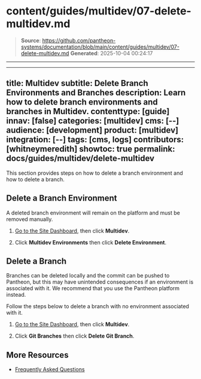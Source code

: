 # content/guides/multidev/07-delete-multidev.md

> **Source**: https://github.com/pantheon-systems/documentation/blob/main/content/guides/multidev/07-delete-multidev.md
> **Generated**: 2025-10-04 00:24:17

---

---
title: Multidev
subtitle: Delete Branch Environments and Branches
description: Learn how to delete branch environments and branches in Multidev.
contenttype: [guide]
innav: [false]
categories: [multidev]
cms: [--]
audience: [development]
product: [multidev]
integration: [--]
tags: [cms, logs]
contributors: [whitneymeredith]
showtoc: true
permalink: docs/guides/multidev/delete-multidev
---

This section provides steps on how to delete a branch environment and how to delete a branch.

## Delete a Branch Environment

A deleted branch environment will remain on the platform and must be removed manually.

1. [Go to the Site Dashboard](/guides/account-mgmt/workspace-sites-teams/sites#site-dashboard), then click **Multidev**.

1. Click **Multidev Environments** then click **Delete Environment**.


## Delete a Branch

Branches can be deleted locally and the commit can be pushed to Pantheon, but this may have unintended consequences if an environment is associated with it. We recommend that you use the Pantheon platform instead.

Follow the steps below to delete a branch with no environment associated with it.

1. [Go to the Site Dashboard](/guides/account-mgmt/workspace-sites-teams/sites#site-dashboard), then click **Multidev**.

1. Click **Git Branches** then click **Delete Git Branch**.


## More Resources

- [Frequently Asked Questions](/guides/multidev/multidev-faq)
